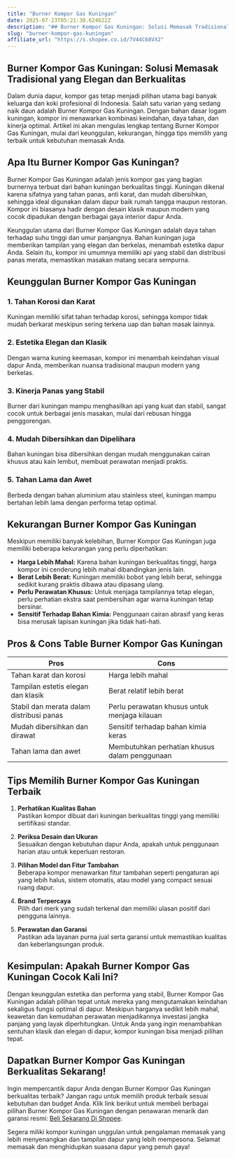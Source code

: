 ```yaml
---
title: "Burner Kompor Gas Kuningan"
date: 2025-07-23T05:21:30.624622Z
description: "## Burner Kompor Gas Kuningan: Solusi Memasak Tradisional yang Elegan dan Berkualitas..."
slug: "burner-kompor-gas-kuningan"
affiliate_url: "https://s.shopee.co.id/7V44C68VX2"
---
```

## Burner Kompor Gas Kuningan: Solusi Memasak Tradisional yang Elegan dan Berkualitas

Dalam dunia dapur, kompor gas tetap menjadi pilihan utama bagi banyak keluarga dan koki profesional di Indonesia. Salah satu varian yang sedang naik daun adalah Burner Kompor Gas Kuningan. Dengan bahan dasar logam kuningan, kompor ini menawarkan kombinasi keindahan, daya tahan, dan kinerja optimal. Artikel ini akan mengulas lengkap tentang Burner Kompor Gas Kuningan, mulai dari keunggulan, kekurangan, hingga tips memilih yang terbaik untuk kebutuhan memasak Anda.

## Apa Itu Burner Kompor Gas Kuningan?

Burner Kompor Gas Kuningan adalah jenis kompor gas yang bagian burnernya terbuat dari bahan kuningan berkualitas tinggi. Kuningan dikenal karena sifatnya yang tahan panas, anti karat, dan mudah dibersihkan, sehingga ideal digunakan dalam dapur baik rumah tangga maupun restoran. Kompor ini biasanya hadir dengan desain klasik maupun modern yang cocok dipadukan dengan berbagai gaya interior dapur Anda.

Keunggulan utama dari Burner Kompor Gas Kuningan adalah daya tahan terhadap suhu tinggi dan umur panjangnya. Bahan kuningan juga memberikan tampilan yang elegan dan berkelas, menambah estetika dapur Anda. Selain itu, kompor ini umumnya memiliki api yang stabil dan distribusi panas merata, memastikan masakan matang secara sempurna.

## Keunggulan Burner Kompor Gas Kuningan

### 1. Tahan Korosi dan Karat
Kuningan memiliki sifat tahan terhadap korosi, sehingga kompor tidak mudah berkarat meskipun sering terkena uap dan bahan masak lainnya.

### 2. Estetika Elegan dan Klasik
Dengan warna kuning keemasan, kompor ini menambah keindahan visual dapur Anda, memberikan nuansa tradisional maupun modern yang berkelas.

### 3. Kinerja Panas yang Stabil
Burner dari kuningan mampu menghasilkan api yang kuat dan stabil, sangat cocok untuk berbagai jenis masakan, mulai dari rebusan hingga penggorengan.

### 4. Mudah Dibersihkan dan Dipelihara
Bahan kuningan bisa dibersihkan dengan mudah menggunakan cairan khusus atau kain lembut, membuat perawatan menjadi praktis.

### 5. Tahan Lama dan Awet
Berbeda dengan bahan aluminium atau stainless steel, kuningan mampu bertahan lebih lama dengan performa tetap optimal.

## Kekurangan Burner Kompor Gas Kuningan

Meskipun memiliki banyak kelebihan, Burner Kompor Gas Kuningan juga memiliki beberapa kekurangan yang perlu diperhatikan:

- **Harga Lebih Mahal:** Karena bahan kuningan berkualitas tinggi, harga kompor ini cenderung lebih mahal dibandingkan jenis lain.
- **Berat Lebih Berat:** Kuningan memiliki bobot yang lebih berat, sehingga sedikit kurang praktis dibawa atau dipasang ulang.
- **Perlu Perawatan Khusus:** Untuk menjaga tampilannya tetap elegan, perlu perhatian ekstra saat pembersihan agar warna kuningan tetap bersinar.
- **Sensitif Terhadap Bahan Kimia:** Penggunaan cairan abrasif yang keras bisa merusak lapisan kuningan jika tidak hati-hati.

## Pros & Cons Table Burner Kompor Gas Kuningan

| **Pros**                                | **Cons**                                         |
|-----------------------------------------|--------------------------------------------------|
| Tahan karat dan korosi                | Harga lebih mahal                               |
| Tampilan estetis elegan dan klasik    | Berat relatif lebih berat                       |
| Stabil dan merata dalam distribusi panas | Perlu perawatan khusus untuk menjaga kilauan |
| Mudah dibersihkan dan dirawat        | Sensitif terhadap bahan kimia keras          |
| Tahan lama dan awet                   | Membutuhkan perhatian khusus dalam penggunaan |

## Tips Memilih Burner Kompor Gas Kuningan Terbaik

1. **Perhatikan Kualitas Bahan**  
Pastikan kompor dibuat dari kuningan berkualitas tinggi yang memiliki sertifikasi standar.

2. **Periksa Desain dan Ukuran**  
Sesuaikan dengan kebutuhan dapur Anda, apakah untuk penggunaan harian atau untuk keperluan restoran.

3. **Pilihan Model dan Fitur Tambahan**  
Beberapa kompor menawarkan fitur tambahan seperti pengaturan api yang lebih halus, sistem otomatis, atau model yang compact sesuai ruang dapur.

4. **Brand Terpercaya**  
Pilih dari merk yang sudah terkenal dan memiliki ulasan positif dari pengguna lainnya.

5. **Perawatan dan Garansi**  
Pastikan ada layanan purna jual serta garansi untuk memastikan kualitas dan keberlangsungan produk.

## Kesimpulan: Apakah Burner Kompor Gas Kuningan Cocok Kali Ini?

Dengan keunggulan estetika dan performa yang stabil, Burner Kompor Gas Kuningan adalah pilihan tepat untuk mereka yang mengutamakan keindahan sekaligus fungsi optimal di dapur. Meskipun harganya sedikit lebih mahal, keawetan dan kemudahan perawatan menjadikannya investasi jangka panjang yang layak diperhitungkan. Untuk Anda yang ingin menambahkan sentuhan klasik dan elegan di dapur, kompor kuningan bisa menjadi pilihan tepat.

## Dapatkan Burner Kompor Gas Kuningan Berkualitas Sekarang!

Ingin mempercantik dapur Anda dengan Burner Kompor Gas Kuningan berkualitas terbaik? Jangan ragu untuk memilih produk terbaik sesuai kebutuhan dan budget Anda. Klik link berikut untuk membeli berbagai pilihan Burner Kompor Gas Kuningan dengan penawaran menarik dan garansi resmi: [Beli Sekarang Di Shopee](https://s.shopee.co.id/7V44C68VX2).

Segera miliki kompor kuningan unggulan untuk pengalaman memasak yang lebih menyenangkan dan tampilan dapur yang lebih mempesona. Selamat memasak dan menghidupkan suasana dapur yang penuh gaya!